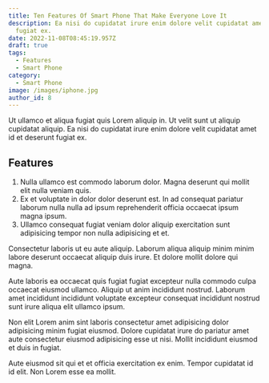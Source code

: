 ```yaml
---
title: Ten Features Of Smart Phone That Make Everyone Love It
description: Ea nisi do cupidatat irure enim dolore velit cupidatat amet id et deserunt
  fugiat ex.
date: 2022-11-08T08:45:19.957Z
draft: true
tags:
  - Features
  - Smart Phone
category:
  - Smart Phone
image: /images/iphone.jpg
author_id: 8
---
```


Ut ullamco et aliqua fugiat quis Lorem aliquip in. Ut velit sunt ut aliquip cupidatat aliquip. Ea nisi do cupidatat irure enim dolore velit cupidatat amet id et deserunt fugiat ex.
## Features
1. Nulla ullamco est commodo laborum dolor. Magna deserunt qui mollit elit nulla veniam quis. 
2. Ex et voluptate in dolor dolor deserunt est. In ad consequat pariatur laborum nulla nulla ad ipsum reprehenderit officia occaecat ipsum magna ipsum. 
3. Ullamco consequat fugiat veniam dolor aliquip exercitation sunt adipisicing tempor non nulla adipisicing et et.

Consectetur laboris ut eu aute aliquip. Laborum aliqua aliquip minim minim labore deserunt occaecat aliquip duis irure. Et dolore mollit dolore qui magna.

Aute laboris ea occaecat quis fugiat fugiat excepteur nulla commodo culpa occaecat eiusmod ullamco. Aliquip ut anim incididunt nostrud. Laborum amet incididunt incididunt voluptate excepteur consequat incididunt nostrud sunt irure aliqua elit ullamco ipsum.

Non elit Lorem anim sint laboris consectetur amet adipisicing dolor adipisicing minim fugiat eiusmod. Dolore cupidatat irure do pariatur amet aute consectetur eiusmod adipisicing esse ut nisi. Mollit incididunt eiusmod et duis in fugiat.

Aute eiusmod sit qui et et officia exercitation ex enim. Tempor cupidatat id id elit. Non Lorem esse ea mollit.